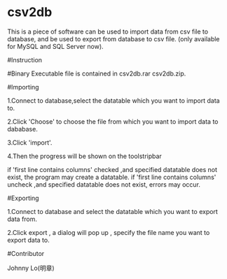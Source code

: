 # csv2db
This is a piece of software can be used to import data from csv file to database, and be used to export from database to csv file.
(only available for MySQL and SQL Server now).

#Instruction

#Binary
  Executable file is contained in csv2db.rar csv2db.zip.

#Importing

  1.Connect to database,select the datatable which you want to import data to.
  
  2.Click 'Choose' to choose the file from which you want to import data to dababase.
  
  3.Click 'import'.
  
  4.Then the progress will be shown on the toolstripbar
  
  if 'first line contains columns' checked ,and specified datatable does not exist, the program may create a datatable.
  if 'first line contains columns' uncheck ,and specified datatable does not exist, errors may occur.

#Exporting
  
  1.Connect to database and select the datatable which you want to export data from.
  
  2.Click export , a dialog will pop up , specify the file name you want to export data to.


#Contributor

  Johnny Lo(明章)
